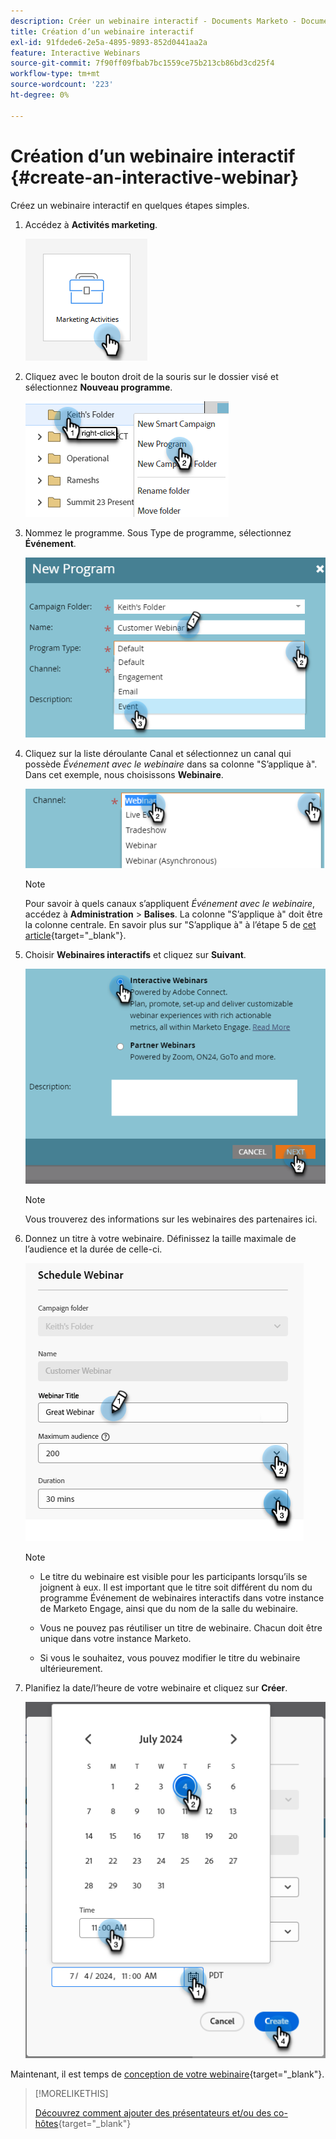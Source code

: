 ```yaml
---
description: Créer un webinaire interactif - Documents Marketo - Documentation du produit
title: Création d’un webinaire interactif
exl-id: 91fdede6-2e5a-4895-9893-852d0441aa2a
feature: Interactive Webinars
source-git-commit: 7f90ff09fbab7bc1559ce75b213cb86bd3cd25f4
workflow-type: tm+mt
source-wordcount: '223'
ht-degree: 0%

---
```


# Création d’un webinaire interactif {#create-an-interactive-webinar}

Créez un webinaire interactif en quelques étapes simples.

1. Accédez à **Activités marketing**.

   ![](assets/create-an-interactive-webinar-1.png)

1. Cliquez avec le bouton droit de la souris sur le dossier visé et sélectionnez **Nouveau programme**.

   ![](assets/create-an-interactive-webinar-2.png)

1. Nommez le programme. Sous Type de programme, sélectionnez **Événement**.

   ![](assets/create-an-interactive-webinar-3.png)

1. Cliquez sur la liste déroulante Canal et sélectionnez un canal qui possède _Événement avec le webinaire_ dans sa colonne &quot;S’applique à&quot;. Dans cet exemple, nous choisissons **Webinaire**.

   ![](assets/create-an-interactive-webinar-4.png)

   >[!NOTE]
   >
   >Pour savoir à quels canaux s’appliquent _Événement avec le webinaire_, accédez à **Administration** > **Balises**. La colonne &quot;S’applique à&quot; doit être la colonne centrale. En savoir plus sur &quot;S’applique à&quot; à l’étape 5 de [cet article](/help/marketo/product-docs/administration/tags/create-a-program-channel.md){target="_blank"}.

1. Choisir **Webinaires interactifs** et cliquez sur **Suivant**.

   ![](assets/create-an-interactive-webinar-5.png)

   >[!NOTE]
   >
   >Vous trouverez des informations sur les webinaires des partenaires ici.

1. Donnez un titre à votre webinaire. Définissez la taille maximale de l’audience et la durée de celle-ci.

   ![](assets/create-an-interactive-webinar-6.png)

   >[!NOTE]
   >
   >* Le titre du webinaire est visible pour les participants lorsqu’ils se joignent à eux. Il est important que le titre soit différent du nom du programme Événement de webinaires interactifs dans votre instance de Marketo Engage, ainsi que du nom de la salle du webinaire.
   >
   >* Vous ne pouvez pas réutiliser un titre de webinaire. Chacun doit être unique dans votre instance Marketo.
   >
   >* Si vous le souhaitez, vous pouvez modifier le titre du webinaire ultérieurement.

1. Planifiez la date/l’heure de votre webinaire et cliquez sur **Créer**.

   ![](assets/create-an-interactive-webinar-7.png)

<p>

Maintenant, il est temps de [conception de votre webinaire](/help/marketo/product-docs/demand-generation/events/interactive-webinars/designing-interactive-webinars.md){target="_blank"}.

>[!MORELIKETHIS]
>
>[Découvrez comment ajouter des présentateurs et/ou des co-hôtes](/help/marketo/product-docs/demand-generation/events/interactive-webinars/add-a-webinar-team.md){target="_blank"}

